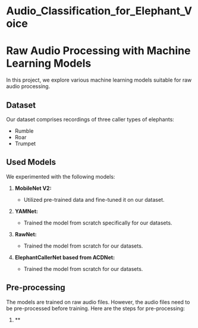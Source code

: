 # Audio_Classification_for_Elephant_Voice

# Raw Audio Processing with Machine Learning Models

In this project, we explore various machine learning models suitable for raw audio processing.

## Dataset
Our dataset comprises recordings of three caller types of elephants:
- Rumble
- Roar
- Trumpet

## Used Models
We experimented with the following models:

1. **MobileNet V2:**
   - Utilized pre-trained data and fine-tuned it on our dataset.

2. **YAMNet:**
   - Trained the model from scratch specifically for our datasets.

3. **RawNet:**
   - Trained the model from scratch for our datasets.

4. **ElephantCallerNet based from ACDNet:**
   - Trained the model from scratch for our datasets.
  
## Pre-processing
The models are trained on raw audio files. However, the audio files need to be pre-processed before training. Here are the steps for pre-processing:
1.   **
